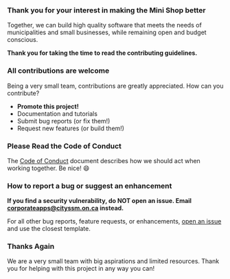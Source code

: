 ### Thank you for your interest in making the Mini Shop better

Together, we can build high quality software that meets the needs of
municipalities and small businesses, while remaining open and budget conscious.

**Thank you for taking the time to read the contributing guidelines.**

### All contributions are welcome

Being a very small team, contributions are greatly appreciated. How can you contribute?

- **Promote this project!**
- Documentation and tutorials
- Submit bug reports (or fix them!)
- Request new features (or build them!)

### Please Read the Code of Conduct

The [Code of Conduct](CODE_OF_CONDUCT.md) document describes how we should act when working together.
Be nice! :smile:

### How to report a bug or suggest an enhancement

**If you find a security vulnerability, do NOT open an issue. Email
[corporateapps@cityssm.on.ca](mailto:corporateapps@cityssm.on.ca) instead.**

For all other bug reports, feature requests, or enhancements,
[open an issue](https://github.com/cityssm/mini-shop/issues/new/choose)
and use the closest template.

### Thanks Again

We are a very small team with big aspirations and limited resources.
Thank you for helping with this project in any way you can!
